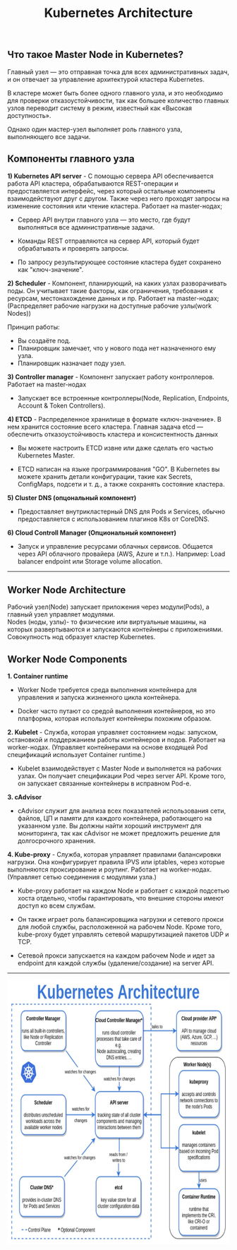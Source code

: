 <div align="center">
<H1>Kubernetes Architecture</H1>
</div>
<br>


## Что такоe Master Node in Kubernetes?

Главный узел — это отправная точка для всех административных задач, и он отвечает за управление архитектурой кластера Kubernetes.

В кластере может быть более одного главного узла, и это необходимо для проверки отказоустойчивости, так как большее количество главных узлов переводит систему в режим, известный как «Высокая доступность».

Однако один мастер-узел выполняет роль главного узла, выполняющего все задачи.


## Компоненты главного узла

**1) Kubernetes API server** -  С помощью сервера API обеспечивается работа API кластера, обрабатываются REST-операции и предоставляется интерфейс, через который остальные компоненты взаимодействуют друг с другом. Также через него проходят запросы на изменение состояния или чтение кластера. Работает на master-нодах;

- Сервер API внутри главного узла — это место, где будут выполняться все административные задачи.

- Команды REST отправляются на сервер API, который будет обрабатывать и проверять запросы.

- По запросу результирующее состояние кластера будет сохранено как "ключ-значение".

**2) Scheduler** - Компонент, планирующий, на каких узлах разворачивать поды. Он учитывает такие факторы, как ограничения, требования к ресурсам, местонахождение данных и пр. Работает на master-нодах; (Распределяет рабочие нагрузки на доступные рабочие узлы(work Nodes))  

Принцип работы:
- Вы создаёте под.
- Планировщик замечает, что у нового пода нет назначенного ему узла.
- Планировщик назначает поду узел.

**3) Controller manager** - Компонент запускает работу контроллеров. Работает на master-нодах

- Запускает все встроенные контроллеры(Node, Replication, Endpoints, Account & Token Controllers).  

**4) ETCD** - Распределенное хранилище в формате «ключ-значение». В нем хранится состояние всего кластера. Главная задача etcd — обеспечить отказоустойчивость кластера и консистентность данных

- Вы можете настроить ETCD извне или даже сделать его частью Kubernetes Master.

- ETCD написан на языке программирования "GO". В Kubernetes вы можете хранить детали конфигурации, такие как Secrets, ConfigMaps, подсети и т. д., а также сохранять состояние кластера.

**5) Cluster DNS (опцональный компонент)**

- Предоставляет внутрикластерный DNS для Pods и Services, обычно предоставляется с использованием плагинов K8s от CoreDNS.

**6) Cloud Controll Manager (Опциональный компонент)**

- Запуск и управление ресурсами облачных сервисов. Общается через API облачного провайера (AWS, Azure и т.п.). 
Например: Load balancer endpoint или Storage volume allocation.

---

## Worker Node Architecture

Рабочий узел(Node) запускает приложения через модули(Pods), а главный узел управляет модулями.  
Nodes (ноды, узлы)- то физические или виртуальные машины, на которых развертываются и запускаются контейнеры с приложениями. Совокупность нод образует кластер Kubernetes.

## Worker Node Components

**1. Container runtime**

- Worker Node требуется среда выполнения контейнера для управления и запуска жизненного цикла контейнера.

- Docker часто путают со средой выполнения контейнеров, но это платформа, которая использует контейнеры похожим образом.

**2. Kubelet** - Cлужба, которая управляет состоянием ноды: запуском, остановкой и поддержанием работы контейнеров и подов. Работает на worker-нодах. (Управляет контейнерами на основе входящей Pod спецификаций использует Container runtime.)  

- Kubelet взаимодействует с Master Node и выполняется на рабочих узлах. Он получает спецификации Pod через server API. Кроме того, он запускает связанные контейнеры в исправном Pod-e.

**3. cAdvisor**

- cAdvisor служит для анализа всех показателей использования сети, файлов, ЦП и памяти для каждого контейнера, работающего на указанном узле. Вы должны найти хороший инструмент для мониторинга, так как cAdvisor не может предложить решение для долгосрочного хранения.

**4. Kube-proxy** - Служба, которая управляет правилами балансировки нагрузки. Она конфигурирует правила IPVS или iptables, через которые выполняются проксирование и роутинг. Работает на worker-нодах. (Управляет сетью соединения с модулями узла.)

- Kube-proxy работает на каждом Node и работает с каждой подсетью хоста отдельно, чтобы гарантировать, что внешние стороны имеют доступ ко всем службам.

- Он также играет роль балансировщика нагрузки и сетевого прокси для любой службы, расположенной на рабочем Node. Кроме того, kube-proxy будет управлять сетевой маршрутизацией пакетов UDP и TCP.

- Сетевой прокси запускается на каждом рабочем Node и идет за endpoint для каждой службы (удаление/создание) на server API.

____________________________


<img src="https://github.com/AYaskuld/Kubernetes/blob/7bf9d4e66ea6a87e2daf8933c157605c0b945648/images/architecture.jpg" width="800" height="600" >
